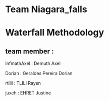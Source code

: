# Team Niagara_falls

# Waterfall Methodology

## team member :

InfmathAxel : Demuth Axel

Dorian : Geraldes Pereira Dorian

rtlili : TLILI Rayen

juxeh : EHRET Justine

